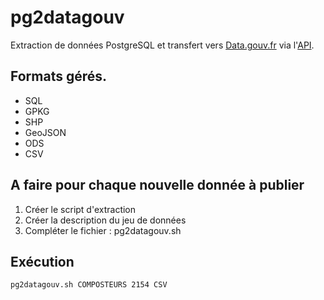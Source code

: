 # pg2datagouv
Extraction de données PostgreSQL et transfert vers [Data.gouv.fr](https://www.data.gouv.fr/fr/) via l'[API](https://doc.data.gouv.fr/api/dataset-workflow/).

## Formats gérés.

- SQL
- GPKG
- SHP
- GeoJSON
- ODS
- CSV

## A faire pour chaque nouvelle donnée à publier

1. Créer le script d'extraction
2. Créer la description du jeu de données
3. Compléter le fichier : pg2datagouv.sh

## Exécution

```
pg2datagouv.sh COMPOSTEURS 2154 CSV
```
